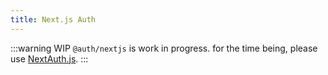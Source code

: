 ```yaml
---
title: Next.js Auth
---
```


:::warning WIP
`@auth/nextjs` is work in progress. for the time being, please use [NextAuth.js](https://next-auth.js.org).
:::
